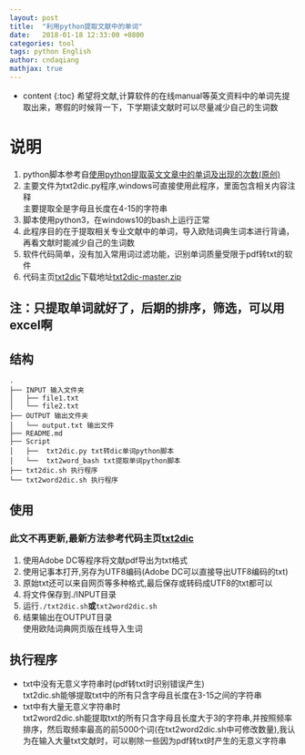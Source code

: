 ```yaml
---
layout: post
title:  "利用python提取文献中的单词"
date:   2018-01-18 12:33:00 +0800
categories: tool
tags: python English
author: cndaqiang
mathjax: true
---
```

* content
{:toc}
希望将文献,计算软件的在线manual等英文资料中的单词先提取出来，寒假的时候背一下，下学期读文献时可以尽量减少自己的生词数






# 说明
1. python脚本参考自[使用python提取英文文章中的单词及出现的次数(原创)](http://www.51testing.com/html/53/61753-154953.html)<br>
2. 主要文件为txt2dic.py程序,windows可直接使用此程序，里面包含相关内容注释<br>
主要提取全是字母且长度在4-15的字符串<br>
3. 脚本使用python3，在windows10的bash上运行正常<br>
4. 此程序目的在于提取相关专业文献中的单词，导入欧陆词典生词本进行背诵，再看文献时能减少自己的生词数<br>
5. 软件代码简单，没有加入常用词过滤功能，识别单词质量受限于pdf转txt的软件
6. 代码主页[txt2dic](https://github.com/cndaqiang/txt2dic)下载地址[txt2dic-master.zip](https://codeload.github.com/cndaqiang/txt2dic/zip/master)
## 注：只提取单词就好了，后期的排序，筛选，可以用excel啊 
## 结构
```
.
├── INPUT 输入文件夹
│   ├── file1.txt
│   └── file2.txt
├── OUTPUT 输出文件夹
│   └── output.txt 输出文件
├── README.md
├── Script
│   ├──  txt2dic.py txt转dic单词python脚本
│   └──  txt2word_bash txt提取单词python脚本
├── txt2dic.sh 执行程序
└── txt2word2dic.sh 执行程序
```
## 使用
### 此文不再更新,最新方法参考代码主页[txt2dic](https://github.com/cndaqiang/txt2dic)
1. 使用Adobe DC等程序将文献pdf导出为txt格式<br>
2. 使用记事本打开,另存为UTF8编码(Adobe DC可以直接导出UTF8编码的txt)<br>
3. 原始txt还可以来自网页等多种格式,最后保存或转码成UTF8的txt都可以
3. 将文件保存到./INPUT目录<br>
4. 运行`./txt2dic.sh`**或**`txt2word2dic.sh`<br>
5. 结果输出在OUTPUT目录<br>
使用欧陆词典网页版在线导入生词

## 执行程序
- txt中没有无意义字符串时(pdf转txt时识别错误产生)<br>
txt2dic.sh能够提取txt中的所有只含字母且长度在3-15之间的字符串
- txt中有大量无意义字符串时<br>
txt2word2dic.sh能提取txt的所有只含字母且长度大于3的字符串,并按照频率排序，然后取频率最高的前5000个词(在txt2word2dic.sh中可修改数量),我认为在输入大量txt文献时，可以剔除一些因为pdf转txt时产生的无意义字符串

